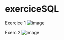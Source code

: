 # exerciceSQL
Exercice 1
![image](https://user-images.githubusercontent.com/77622596/201705384-e37f72fb-948c-4166-941a-fd2fe98e46ec.png)

Exerc 2
![image](https://user-images.githubusercontent.com/77622596/201705466-64b6eef4-7573-43a6-9173-8c4dcccc2d34.png)
